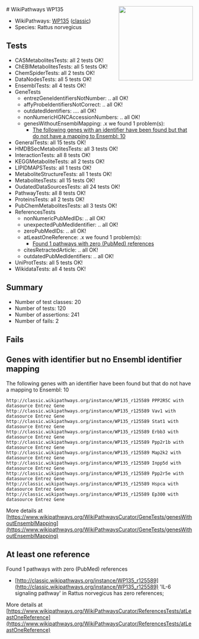 <img style="float: right; width: 200px" src="https://upload.wikimedia.org/wikipedia/commons/thumb/8/83/Wplogo_with_text_500.png/640px-Wplogo_with_text_500.png" />
# WikiPathways WP135

* WikiPathways: [WP135](https://wikipathways.org/pathways/WP135) ([classic](https://classic.wikipathways.org/instance/WP135))
* Species: Rattus norvegicus
## Tests
* CASMetabolitesTests: all 2 tests OK!
* ChEBIMetabolitesTests: all 5 tests OK!
* ChemSpiderTests: all 2 tests OK!
* DataNodesTests: all 5 tests OK!
* EnsemblTests: all 4 tests OK!
* GeneTests
    * entrezGeneIdentifiersNotNumber: .. all OK!
    * affyProbeIdentifiersNotCorrect: .. all OK!
    * outdatedIdentifiers: .... all OK!
    * nonNumericHGNCAccessionNumbers: .. all OK!
    * genesWithoutEnsemblMapping: .x we found 1 problem(s):
        * [The following genes with an identifier have been found but that do not have a mapping to Ensembl: 10](#c4e5430d)
* GeneralTests: all 15 tests OK!
* HMDBSecMetabolitesTests: all 3 tests OK!
* InteractionTests: all 8 tests OK!
* KEGGMetaboliteTests: all 2 tests OK!
* LIPIDMAPSTests: all 1 tests OK!
* MetaboliteStructureTests: all 1 tests OK!
* MetabolitesTests: all 15 tests OK!
* OudatedDataSourcesTests: all 24 tests OK!
* PathwayTests: all 8 tests OK!
* ProteinsTests: all 2 tests OK!
* PubChemMetabolitesTests: all 3 tests OK!
* ReferencesTests
    * nonNumericPubMedIDs: .. all OK!
    * unexpectedPubMedIdentifier: .. all OK!
    * zeroPubMedIDs: .. all OK!
    * atLeastOneReference: .x we found 1 problem(s):
        * [Found 1 pathways with zero (PubMed) references](#d0a459f0)
    * citesRetractedArticle: .. all OK!
    * outdatedPubMedIdentifiers: .. all OK!
* UniProtTests: all 5 tests OK!
* WikidataTests: all 4 tests OK!


## Summary

* Number of test classes: 20
* Number of tests: 120
* Number of assertions: 241
* Number of fails: 2

## Fails

<a name="c4e5430d" />

## Genes with identifier but no Ensembl identifier mapping

The following genes with an identifier have been found but that do not have a mapping to Ensembl: 10
```
http://classic.wikipathways.org/instance/WP135_r125589 PPP2R5C with datasource Entrez Gene
http://classic.wikipathways.org/instance/WP135_r125589 Vav1 with datasource Entrez Gene
http://classic.wikipathways.org/instance/WP135_r125589 Stat1 with datasource Entrez Gene
http://classic.wikipathways.org/instance/WP135_r125589 Erbb3 with datasource Entrez Gene
http://classic.wikipathways.org/instance/WP135_r125589 Ppp2r1b with datasource Entrez Gene
http://classic.wikipathways.org/instance/WP135_r125589 Map2k2 with datasource Entrez Gene
http://classic.wikipathways.org/instance/WP135_r125589 Inpp5d with datasource Entrez Gene
http://classic.wikipathways.org/instance/WP135_r125589 Ppp2r5e with datasource Entrez Gene
http://classic.wikipathways.org/instance/WP135_r125589 Hspca with datasource Entrez Gene
http://classic.wikipathways.org/instance/WP135_r125589 Ep300 with datasource Entrez Gene
```

More details at [https://www.wikipathways.org/WikiPathwaysCurator/GeneTests/genesWithoutEnsemblMapping](https://www.wikipathways.org/WikiPathwaysCurator/GeneTests/genesWithoutEnsemblMapping)

<a name="d0a459f0" />

## At least one reference

Found 1 pathways with zero (PubMed) references

* [http://classic.wikipathways.org/instance/WP135_r125589](http://classic.wikipathways.org/instance/WP135_r125589) 'IL-6 signaling pathway' in Rattus norvegicus has zero references; 


More details at [https://www.wikipathways.org/WikiPathwaysCurator/ReferencesTests/atLeastOneReference](https://www.wikipathways.org/WikiPathwaysCurator/ReferencesTests/atLeastOneReference)

